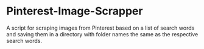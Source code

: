 # Pinterest-Image-Scrapper
A script for scraping images from Pinterest based on a list of search words and saving them in a directory with folder names the same as the respective search words.
